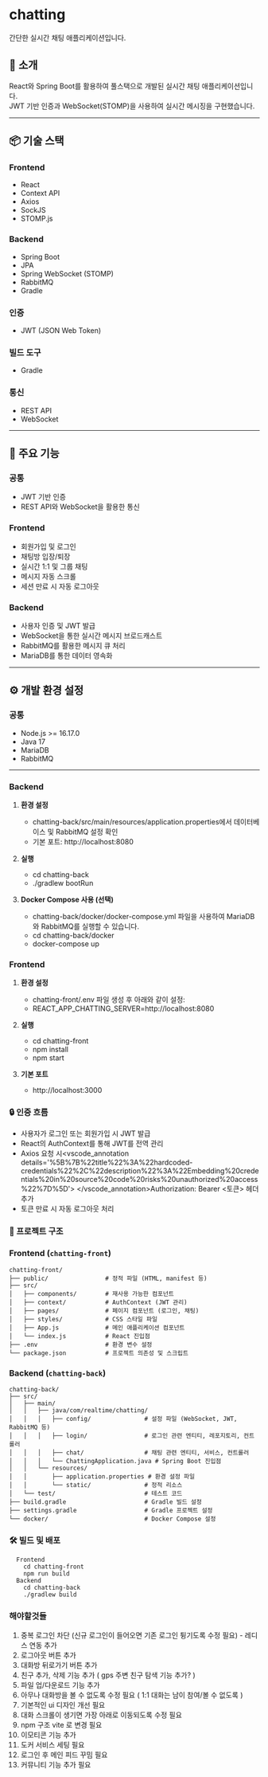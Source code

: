# chatting
간단한 실시간 채팅 애플리케이션입니다.

## 📝 소개
React와 Spring Boot를 활용하여 풀스택으로 개발된 실시간 채팅 애플리케이션입니다.  
JWT 기반 인증과 WebSocket(STOMP)을 사용하여 실시간 메시징을 구현했습니다.

---

## 📦 기술 스택
### Frontend
- React
- Context API
- Axios
- SockJS
- STOMP.js

### Backend
- Spring Boot
- JPA
- Spring WebSocket (STOMP)
- RabbitMQ
- Gradle

### 인증
- JWT (JSON Web Token)

### 빌드 도구
- Gradle

### 통신
- REST API
- WebSocket

---

## 🚀 주요 기능
### 공통
- JWT 기반 인증
- REST API와 WebSocket을 활용한 통신

### Frontend
- 회원가입 및 로그인
- 채팅방 입장/퇴장
- 실시간 1:1 및 그룹 채팅
- 메시지 자동 스크롤
- 세션 만료 시 자동 로그아웃

### Backend
- 사용자 인증 및 JWT 발급
- WebSocket을 통한 실시간 메시지 브로드캐스트
- RabbitMQ를 활용한 메시지 큐 처리
- MariaDB를 통한 데이터 영속화

---

## ⚙️ 개발 환경 설정
### 공통
- Node.js >= 16.17.0
- Java 17
- MariaDB
- RabbitMQ

---

### Backend
1. **환경 설정**
   - chatting-back/src/main/resources/application.properties에서 데이터베이스 및 RabbitMQ 설정 확인
   - 기본 포트: http://localhost:8080

2. **실행**
   - cd chatting-back
   - ./gradlew bootRun
3. **Docker Compose 사용 (선택)**
   - chatting-back/docker/docker-compose.yml 파일을 사용하여 MariaDB와 RabbitMQ를 실행할 수 있습니다.
   - cd chatting-back/docker
   - docker-compose up

### Frontend
1. **환경 설정**
   - chatting-front/.env 파일 생성 후 아래와 같이 설정:
   - REACT_APP_CHATTING_SERVER=http://localhost:8080

2. **실행**
   - cd chatting-front
   - npm install
   - npm start
3. **기본 포트**
   - http://localhost:3000

### 🔒 인증 흐름
  - 사용자가 로그인 또는 회원가입 시 JWT 발급
  - React의 AuthContext를 통해 JWT를 전역 관리
  - Axios 요청 시<vscode_annotation details='%5B%7B%22title%22%3A%22hardcoded-credentials%22%2C%22description%22%3A%22Embedding%20credentials%20in%20source%20code%20risks%20unauthorized%20access%22%7D%5D'> </vscode_annotation>Authorization: Bearer <토큰> 헤더 추가
  - 토큰 만료 시 자동 로그아웃 처리

### 📂 프로젝트 구조
  ### Frontend (`chatting-front`)
   ```
   chatting-front/
   ├── public/                # 정적 파일 (HTML, manifest 등)
   ├── src/
   │   ├── components/        # 재사용 가능한 컴포넌트
   │   ├── context/           # AuthContext (JWT 관리)
   │   ├── pages/             # 페이지 컴포넌트 (로그인, 채팅)
   │   ├── styles/            # CSS 스타일 파일
   │   ├── App.js             # 메인 애플리케이션 컴포넌트
   │   └── index.js           # React 진입점
   ├── .env                   # 환경 변수 설정
   └── package.json           # 프로젝트 의존성 및 스크립트
   ```
  ### Backend (`chatting-back`)
   ```
   chatting-back/
   ├── src/
   │   ├── main/
   │   │   ├── java/com/realtime/chatting/
   │   │   │   ├── config/               # 설정 파일 (WebSocket, JWT, RabbitMQ 등)
   │   │   │   ├── login/                # 로그인 관련 엔티티, 레포지토리, 컨트롤러
   │   │   │   ├── chat/                 # 채팅 관련 엔티티, 서비스, 컨트롤러
   │   │   │   └── ChattingApplication.java # Spring Boot 진입점
   │   │   └── resources/
   │   │       ├── application.properties # 환경 설정 파일
   │   │       └── static/               # 정적 리소스
   │   └── test/                         # 테스트 코드
   ├── build.gradle                      # Gradle 빌드 설정
   ├── settings.gradle                   # Gradle 프로젝트 설정
   └── docker/                           # Docker Compose 설정
   ```
### 🛠️ 빌드 및 배포
```
  Frontend
    cd chatting-front
    npm run build
  Backend
    cd chatting-back
    ./gradlew build
```

### 해야할것들
1. 중복 로그인 차단 (신규 로그인이 들어오면 기존 로그인 튕기도록 수정 필요) - 레디스 연동 추가
2. 로그아웃 버튼 추가
3. 대화방 뒤로가기 버튼 추가
4. 친구 추가, 삭제 기능 추가 ( gps 주변 친구 탐색 기능 추가? )
5. 파일 업/다운로드 기능 추가
6. 아무나 대화방을 볼 수 없도록 수정 필요 ( 1:1 대화는 남이 참여/볼 수 없도록 )
7. 기본적인 ui 디자인 개선 필요
8. 대화 스크롤이 생기면 가장 아래로 이동되도록 수정 필요
9. npm 구조 vite 로 변경 필요
10. 이모티콘 기능 추가
11. 도커 서비스 세팅 필요
12. 로그인 후 메인 피드 꾸밈 필요
13. 커뮤니티 기능 추가 필요